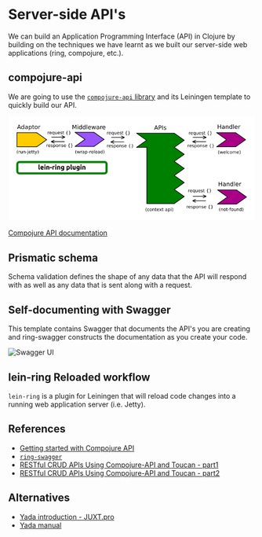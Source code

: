 # Server-side API's

We can build an Application Programming Interface (API) in Clojure by building on the techniques we have learnt as we built our server-side web applications (ring, compojure, etc.).

## compojure-api

We are going to use the [`compojure-api` library](https://github.com/metosin/compojure-api/wiki) and its Leiningen template to quickly build our API.

![Compojure API overview](/images/clojure-ring-compojure-api-overview.png)

[Compojure API documentation](https://github.com/metosin/compojure-api/wiki)

## Prismatic schema

Schema validation defines the shape of any data that the API will respond with as well as any data that is sent along with a request.

## Self-documenting with Swagger

This template contains Swagger that documents the API's you are creating and ring-swagger constructs the documentation as you create your code.

![Swagger UI](https://www.anthony-galea.com/images/2016-04-28-swagger.png)


## lein-ring Reloaded workflow

`lein-ring` is a plugin for Leiningen that will reload code changes into a running web application server (i.e. Jetty).


## References

* [Getting started with Compojure API](https://www.anthony-galea.com/blog/post/getting-started-with-compojure-api/)
* [`ring-swagger`](https://github.com/metosin/ring-swagger)
* [RESTful CRUD APIs Using Compojure-API and Toucan - part1](https://www.demystifyfp.com/clojure/blog/restful-crud-apis-using-compojure-api-and-toucan-part-1/)
* [RESTful CRUD APIs Using Compojure-API and Toucan - part2](https://www.demystifyfp.com/clojure/blog/restful-crud-apis-using-compojure-api-and-toucan-part-2/)


## Alternatives

* [Yada introduction - JUXT.pro](https://juxt.pro/blog/posts/yada-1.html)
* [Yada manual](https://juxt.pro/yada/manual/index.html)
